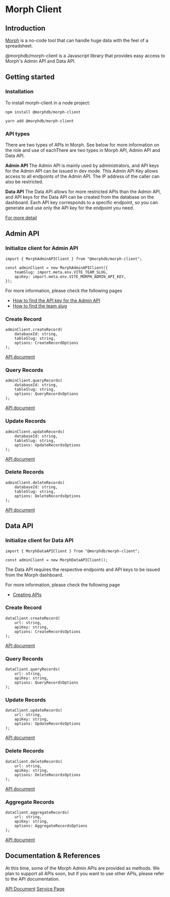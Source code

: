 # Morph Client

## Introduction

[Morph](https://www.morphdb.io/) is a no-code tool that can handle huge data with the feel of a spreadsheet.

@morphdb/morph-client is a Javascript library that provides easy access to Morph's Admin API and Data API.

## Getting started

### Installation

To install morph-client in a node project:

```lang="sh"
npm install @morphdb/morph-client
```

```lang="sh"
yarn add @morphdb/morph-client
```

### API types

There are two types of APIs in Morph. See below for more information on the role and use of eachThere are two types in Morph API, Admin API and Data API.

**Admin API**
The Admin API is mainly used by administrators, and API keys for the Admin API can be issued in dev mode. This Admin API Key allows access to all endpoints of the Admin API. The IP address of the caller can also be restricted.

**Data API**
The Data API allows for more restricted APIs than the Admin API, and API keys for the Data API can be created from the database on the dashboard.
Each API key corresponds to a specific endpoint, so you can generate and use only the API key for the endpoint you need.

[For more detail](https://api-docs.morphdb.io/reference/introduction#api-types)

## Admin API

### Initialize client for Admin API

```lang="ts"
import { MorphAdminAPIClient } from "@morphdb/morph-client";

const adminClient = new MorphAdminAPIClient({
    teamSlug: import.meta.env.VITE_TEAM_SLUG,
    apiKey: import.meta.env.VITE_MORPH_ADMIN_API_KEY,
});
```

For more information, please check the following pages

- [How to find the API key for the Admin API](https://api-docs.morphdb.io/docs/quickstart#create-an-api-key)
- [How to find the team slug](https://api-docs.morphdb.io/docs/quickstart#how-to-find-teamslug-databaseid-and-tableslug)

### Create Record

```lang="ts"
adminClient.createRecord(
    databaseId: string,
    tableSlug: string,
    options: CreateRecordOptions
);
```

[API document](https://api-docs.morphdb.io/reference/query-records)

### Query Records

```lang="ts"
adminClient.queryRecords(
    databaseId: string,
    tableSlug: string,
    options: QueryRecordsOptions
);
```

[API document](https://api-docs.morphdb.io/reference/create-record)

### Update Records

```lang="ts"
adminClient.updateRecords(
    databaseId: string,
    tableSlug: string,
    options: UpdateRecordsOptions
);
```

[API document](https://api-docs.morphdb.io/reference/update-record)

### Delete Records

```lang="ts"
adminClient.deleteRecords(
    databaseId: string,
    tableSlug: string,
    options: DeleteRecordsOptions
);
```

[API document](https://api-docs.morphdb.io/reference/delete-record)

## Data API

### Initialize client for Data API

```lang="ts"
import { MorphDataAPIClient } from "@morphdb/morph-client";

const adminClient = new MorphDataAPIClient();
```

The Data API requires the respective endpoints and API keys to be issued from the Morph dashboard.

For more information, please check the following page

- [Creating APIs](https://help.morphdb.io/creating-apis)

### Create Record

```lang="ts"
dataClient.createRecord(
    url: string,
    apiKey: string,
    options: CreateRecordsOptions
);
```

[API document](https://api-docs.morphdb.io/reference/post-widget-data-record-create)

### Query Records

```lang="ts"
dataClient.queryRecords(
    url: string,
    apiKey: string,
    options: QueryRecordsOptions
);
```

### Update Records

```lang="ts"
dataClient.updateRecords(
    url: string,
    apiKey: string,
    options: UpdateRecordsOptions
);
```

[API document](https://api-docs.morphdb.io/reference/post-widget-data-record-update)

### Delete Records

```lang="ts"
dataClient.deleteRecords(
    url: string,
    apiKey: string,
    options: DeleteRecordsOptions
);
```

[API document](https://api-docs.morphdb.io/reference/post-widget-data-record-delete)

### Aggregate Records

```lang="ts"
dataClient.aggregateRecords(
    url: string,
    apiKey: string,
    options: AggregateRecordsOptions
);
```

[API document](https://api-docs.morphdb.io/reference/post-widget-data-record-aggregate)

## Documentation & References

At this time, some of the Morph Admin APIs are provided as methods. We plan to support all APIs soon, but if you want to use other APIs, please refer to the API documentation.

[API Document](https://api-docs.morphdb.io/reference/introduction)
[Service Page](https://www.morphdb.io/)
